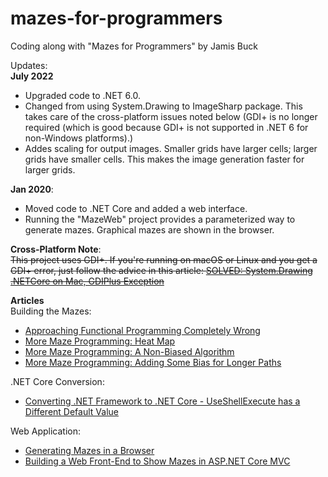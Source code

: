 # mazes-for-programmers
Coding along with "Mazes for Programmers" by Jamis Buck

Updates:  
**July 2022**   
* Upgraded code to .NET 6.0.  
* Changed from using System.Drawing to ImageSharp package. This takes care of the cross-platform issues noted below (GDI+ is no longer required (which is good because GDI+ is not supported in .NET 6 for non-Windows platforms).)  
* Addes scaling for output images. Smaller grids have larger cells; larger grids have smaller cells. This makes the image generation faster for larger grids.

**Jan 2020**: 
* Moved code to .NET Core and added a web interface. 
* Running the "MazeWeb" project provides a parameterized way to generate mazes. Graphical mazes are shown in the browser.

**Cross-Platform Note**:  
~~This project uses GDI+. If you're running on macOS or Linux and you get a GDI+ error, just follow the advice in this article: [SOLVED: System.Drawing .NETCore on Mac, GDIPlus Exception](https://medium.com/@hudsonmendes/solved-system-drawing-netcore-on-mac-gdiplus-exception-c455ab3655a2)~~  

**Articles**  
Building the Mazes: 
* [Approaching Functional Programming Completely Wrong](https://jeremybytes.blogspot.com/2017/03/approaching-function-programming.html)
* [More Maze Programming: Heat Map](https://jeremybytes.blogspot.com/2017/07/more-maze-programming-heat-map.html)
* [More Maze Programming: A Non-Biased Algorithm](https://jeremybytes.blogspot.com/2017/07/more-maze-programming-non-biased.html)
* [More Maze Programming: Adding Some Bias for Longer Paths](https://jeremybytes.blogspot.com/2017/07/more-maze-programming-adding-some-bias.html)  

.NET Core Conversion:
* [Converting .NET Framework to .NET Core - UseShellExecute has a Different Default Value](https://jeremybytes.blogspot.com/2019/08/converting-net-framework-to-net-core.html)  

Web Application:
* [Generating Mazes in a Browser](https://jeremybytes.blogspot.com/2020/01/generating-mazes-in-browser.html)  
* [Building a Web Front-End to Show Mazes in ASP.NET Core MVC](https://jeremybytes.blogspot.com/2020/01/building-web-front-end-to-show-mazes-in.html)